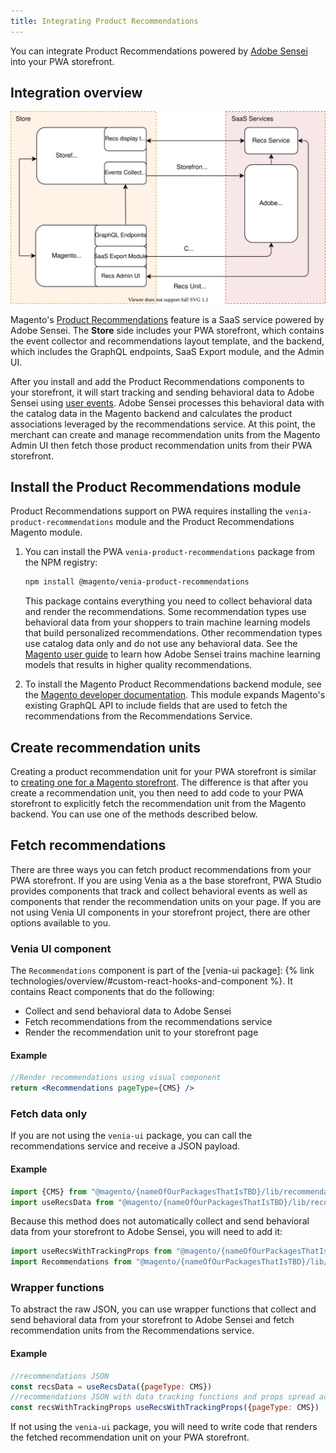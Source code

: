 ```yaml
---
title: Integrating Product Recommendations
---
```


You can integrate Product Recommendations powered by [Adobe Sensei](https://www.adobe.com/sensei.html) into your PWA storefront.
## Integration overview

![Product Recommendations for PWA Studio](images/pwa-arch-diag-sensei.svg)

Magento's [Product Recommendations](https://docs.magento.com/user-guide/marketing/product-recommendations.html) feature is a SaaS service powered by Adobe Sensei.
The **Store** side includes your PWA storefront, which contains the event collector and recommendations layout template, and the backend, which includes the GraphQL endpoints, SaaS Export module, and the Admin UI.

After you install and add the Product Recommendations components to your storefront, it will start tracking and sending behavioral data to Adobe Sensei using [user events](https://devdocs.magento.com/recommendations/events.html).
Adobe Sensei processes this behavioral data with the catalog data in the Magento backend and calculates the product associations leveraged by the recommendations service.
At this point, the merchant can create and manage recommendation units from the Magento Admin UI then fetch those product recommendation units from their PWA storefront.

## Install the Product Recommendations module

Product Recommendations support on PWA requires installing the `venia-product-recommendations` module and the Product Recommendations Magento module.

1. You can install the PWA `venia-product-recommendations` package from the NPM registry:

   ```sh
   npm install @magento/venia-product-recommendations
   ```
   This package contains everything you need to collect behavioral data and render the recommendations. Some recommendation types use behavioral data from your shoppers to train machine learning models that build personalized recommendations. Other recommendation types use catalog data only and do not use any behavioral data. See the [Magento user guide](https://docs.magento.com/user-guide/marketing/product-recommendations.html#trainmlmodels) to learn how Adobe Sensei trains machine learning models that results in higher quality recommendations.

1. To install the Magento Product Recommendations backend module, see the [Magento developer documentation](https://devdocs.magento.com/recommendations/install-configure.html).
This module expands Magento's existing GraphQL API to include fields that are used to fetch the recommendations from the Recommendations Service.

## Create recommendation units

Creating a product recommendation unit for your PWA storefront is similar to [creating one for a Magento storefront](https://docs.magento.com/user-guide/marketing/create-new-rec.html).
The difference is that after you create a recommendation unit, you then need to add code to your PWA storefront to explicitly fetch the recommendation unit from the Magento backend. You can use one of the methods described below.

## Fetch recommendations

There are three ways you can fetch product recommendations from your PWA storefront.
If you are using Venia as a the base storefront, PWA Studio provides components that track and collect behavioral events as well as components that render the recommendation units on your page.
If you are not using Venia UI components in your storefront project, there are other options available to you.

### Venia UI component

The `Recommendations` component is part of the [venia-ui package]: {% link technologies/overview/#custom-react-hooks-and-component %}.
It contains React components that do the following:

-  Collect and send behavioral data to Adobe Sensei
-  Fetch recommendations from the recommendations service
-  Render the recommendation unit to your storefront page

#### Example

```jsx
//Render recommendations using visual component
return <Recommendations pageType={CMS} />
```
### Fetch data only

If you are not using the `venia-ui` package, you can call the recommendations service and receive a JSON payload.
#### Example

```js
import {CMS} from "@magento/{nameOfOurPackagesThatIsTBD}/lib/recommendations/constants"
import useRecsData from "@magento/{nameOfOurPackagesThatIsTBD}/lib/recommendations/hooks/useRecsData"
```
Because this method does not automatically collect and send behavioral data from your storefront to Adobe Sensei, you will need to add it:

```js
import useRecsWithTrackingProps from "@magento/{nameOfOurPackagesThatIsTBD}/lib/recommendations/hooks/useRecsWithTrackingProps"
import Recommendations from "@magento/{nameOfOurPackagesThatIsTBD}/lib/recommendations/components/Recommendations"
```
### Wrapper functions

To abstract the raw JSON, you can use wrapper functions that collect and send behavioral data from your storefront to Adobe Sensei and fetch recommendation units from the Recommendations service.
#### Example

```js
//recommendations JSON
const recsData = useRecsData({pageType: CMS})
//recommendations JSON with data tracking functions and props spread across
const recsWithTrackingProps useRecsWithTrackingProps({pageType: CMS})
```

If not using the `venia-ui` package, you will need to write code that renders the fetched recommendation unit on your PWA storefront.
